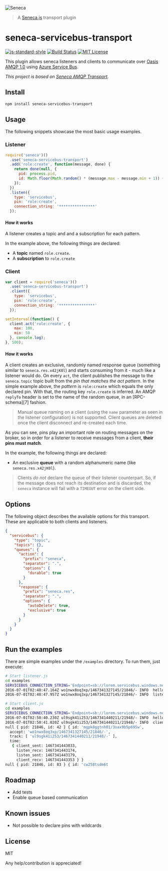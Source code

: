 ![Seneca](http://senecajs.org/files/assets/seneca-logo.png)

> A [Seneca.js][1] transport plugin

# seneca-servicebus-transport
[![js-standard-style](https://img.shields.io/badge/code%20style-standard-brightgreen.svg)](http://standardjs.com/)
[![Build Status](https://travis-ci.org/otaviosoares/seneca-servicebus-transport.svg?branch=master)](https://travis-ci.org/otaviosoares/seneca-servicebus-transport) [![MIT License](https://img.shields.io/badge/license-MIT-blue.svg?style=flat-square)](https://github.com/otaviosoares/seneca-servicebus-transport/blob/master/LICENSE)

This plugin allows seneca listeners and clients to communicate over [Oasis AMQP 1.0][4] using [Azure Service Bus][2].

*This project is based on [Seneca AMQP Transport][3].*

## Install

```sh
npm install seneca-servicebus-transport
```

## Usage
The following snippets showcase the most basic usage examples.

### Listener

```javascript
require('seneca')()
  .use('seneca-servicebus-transport')
  .add('role:create', function(message, done) {
    return done(null, {
      pid: process.pid,
      id: Math.floor(Math.random() * (message.max - message.min + 1)) + message.min
    });
  })
  .listen({
    type: 'servicebus',
    pin: 'role:create',
    connection_string: '****************'
  });
```

#### How it works
A listener creates a topic and and a subscription for each pattern.

In the example above, the following things are declared:

- A **topic** named `role.create`.
- A **subscription** to `role.create`

### Client

```javascript
var client = require('seneca')()
  .use('seneca-servicebus-transport')
  .client({
    type: 'servicebus',
    pin: 'role:create',
    connection_string: '****************'
  });

setInterval(function() {
  client.act('role:create', {
    max: 100,
    min: 50
  }, console.log);
}, 500);
```

#### How it works
A client creates an exclusive, randomly named response queue (something similar to `seneca.res.x42jK0l`) and starts consuming from it - much like a listener would do. On every `act`, the client publishes the message to the  `seneca.topic` topic built from the _pin that matches the act pattern_. In the simple example above, the _pattern_ is `role:create` which equals the only declared pin. With that, the routing key `role.create` is inferred. An AMQP `replyTo` header is set to the name of the random queue, in an [RPC-schema][7] fashion.

> Manual queue naming on a client (using the `name` parameter as seen in the listener configuration) is not supported. Client queues are deleted once the client disconnect and re-created each time.

As you can see, pins play an important role on routing messages on the broker, so in order for a listener to receive messages from a client, **their pins must match**.

In the example, the following things are declared:

- An exclusive **queue** with a random alphanumeric name (like `seneca.res.x42jK0l`).

> Clients _do not_ declare the queue of their listener counterpart. So, if the message does not reach its destination and is discarded, the `seneca` instance will fail with a `TIMEOUT` error on the client side.

## Options
The following object describes the available options for this transport. These are applicable to both clients and listeners.

```json
{
  "servicebus": {
    "type": "topic",
    "topics": {},
    "queues": {
      "action": {
        "prefix": "seneca",
        "separator": ".",
        "options": {
          "durable": true
        }
      },
      "response": {
        "prefix": "seneca.res",
        "separator": ".",
        "options": {
          "autoDelete": true,
          "exclusive": true
        }
      }
    }
  }
}
```

<!-- To override this settings, pass them to the plugin's `.use` declaration:

```javascript
require('seneca')()
  .use('seneca-servicebus-transport', {
    queues: {
      action: {
        durable: false,
        prefix: 'my.namespace'
      }
    }
  });
``` -->


## Run the examples

There are simple examples under the `/examples` directory. To run them, just execute:

```sh
# Start listener.js
cd examples
SERVICEBUS_CONNECTION_STRING='Endpoint=sb://lorem.servicebus.windows.net/;SharedAccessKeyName=******;SharedAccessKey=***' node listener.js
2016-07-01T02:48:47.164Z wo1nwx8oq3xp/1467341327145/21846/- INFO  hello Seneca/2.1.0/wo1nwx8oq3xp/1467341327145/21846/- 
2016-07-01T02:48:47.957Z wo1nwx8oq3xp/1467341327145/21846/- INFO  listen  {type:servicebus,pin:role:create,connection_string:Endpoint=sb://------.servicebus.windows.net;SharedAcc

# Start client.js
cd examples
SERVICEBUS_CONNECTION_STRING='Endpoint=sb://lorem.servicebus.windows.net/;SharedAccessKeyName=******;SharedAccessKey=***' node listener.js
2016-07-01T02:50:40.230Z ul9sgk41i253/1467341440211/21948/- INFO  hello Seneca/2.1.0/ul9sgk41i253/1467341440211/21948/- 
2016-07-01T02:50:41.020Z ul9sgk41i253/1467341440211/21948/- INFO  client  {type:servicebus,pin:role:create,connection_string:Endpoint=sb://------.servicebus.windows.net;SharedAcc 
null { pid: 21846, id: 42 } { id: 'mgpk8ggtnh01/3oax9b5p695w',
  accept: 'wo1nwx8oq3xp/1467341327145/21846/-',
  track: [ 'ul9sgk41i253/1467341440211/21948/-' ],
  time: 
   { client_sent: 1467341443033,
     listen_recv: 1467341443174,
     listen_sent: 1467341443179,
     client_recv: 1467341443353 } }
null { pid: 21846, id: 83 } { id: 'cw258tsdm6t
```
## Roadmap
- Add tests
- Enable queue based communication

## Known issues
- Not possible to declare pins with wildcards

## License
MIT

Any help/contribution is appreciated!

[1]: https://senecajs.org/
[2]: https://azure.microsoft.com/en-us/services/service-bus/
[3]: https://github.com/seneca-contrib/seneca-amqp-transport/
[4]: http://docs.oasis-open.org/amqp/core/v1.0/os/amqp-core-complete-v1.0-os.pdf
